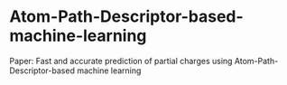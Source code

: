 # Atom-Path-Descriptor-based-machine-learning
Paper: Fast and accurate prediction of partial charges using Atom-Path-Descriptor-based machine learning

